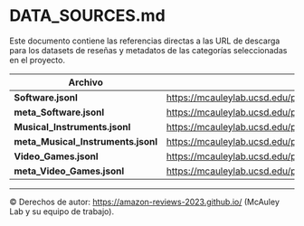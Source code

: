 # DATA_SOURCES.md

Este documento contiene las referencias directas a las URL de descarga para los datasets de reseñas y metadatos de las categorías seleccionadas en el proyecto.

| Archivo                          | URL                                                                                                                               |
|----------------------------------|-----------------------------------------------------------------------------------------------------------------------------------|
| **Software.jsonl**               | https://mcauleylab.ucsd.edu/public_datasets/data/amazon_2023/raw/review_categories/Software.jsonl.gz                              |
| **meta_Software.jsonl**          | https://mcauleylab.ucsd.edu/public_datasets/data/amazon_2023/raw/meta_categories/meta_Software.jsonl.gz                           |
| **Musical_Instruments.jsonl**    | https://mcauleylab.ucsd.edu/public_datasets/data/amazon_2023/raw/review_categories/Musical_Instruments.jsonl.gz                  |
| **meta_Musical_Instruments.jsonl** | https://mcauleylab.ucsd.edu/public_datasets/data/amazon_2023/raw/meta_categories/meta_Musical_Instruments.jsonl.gz            |
| **Video_Games.jsonl**            | https://mcauleylab.ucsd.edu/public_datasets/data/amazon_2023/raw/review_categories/Video_Games.jsonl.gz                           |
| **meta_Video_Games.jsonl**       | https://mcauleylab.ucsd.edu/public_datasets/data/amazon_2023/raw/meta_categories/meta_Video_Games.jsonl.gz                        |

---

&copy; Derechos de autor: https://amazon-reviews-2023.github.io/ (McAuley Lab y su equipo de trabajo).